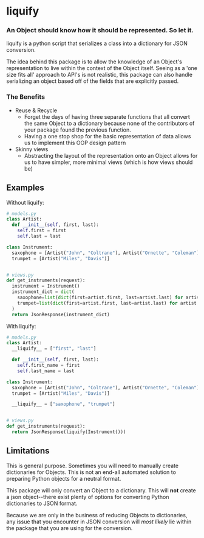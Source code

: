 # liquify
### An Object should know how it should be represented. So let it.

liquify is a python script that serializes a class into a dictionary for JSON conversion.

The idea behind this package is to allow the knowledge of an Object's representation to live within the context of the Object itself. Seeing as a 'one size fits all' approach to API's is not realistic, this package can also handle serializing an object based off of the fields that are explicitly passed.

### The Benefits
* Reuse & Recycle
  * Forget the days of having three separate functions that all convert the same Object to a dictionary because none of the contributors of your package found the previous function.
  * Having a one stop shop for the basic representation of data allows us to implement this OOP design pattern
* Skinny views
  * Abstracting the layout of the representation onto an Object allows for us to have simpler, more minimal views (which is how views should be)


## Examples
Without liquify:
```python
# models.py
class Artist:
  def __init__(self, first, last):
    self.first = first
    self.last = last

class Instrument:
  saxophone = [Artist("John", "Coltrane"), Artist("Ornette", "Coleman")]
  trumpet = [Artist("Miles", "Davis")]


# views.py
def get_instruments(request):
  instrument = Instrument()
  instrument_dict = dict(
    saxophone=list(dict(first=artist.first, last=artist.last) for artist in instrument.saxophone),
    trumpet=list(dict(first=artist.first, last=artist.last) for artist in instrument.trumpet)
  )
  return JsonResponse(instrument_dict)
```

With liquify:
```python
# models.py
class Artist:
  __liquify__ = ["first", "last"]

  def __init__(self, first, last):
    self.first_name = first
    self.last_name = last

class Instrument:
  saxophone = [Artist("John", "Coltrane"), Artist("Ornette", "Coleman")]
  trumpet = [Artist("Miles", "Davis")]

  __liquify__ = ["saxophone", "trumpet"]


# views.py
def get_instruments(request):
  return JsonResponse(liquify(Instrument()))
```

## Limitations
This is general purpose. Sometimes you will need to manually create dictionaries for Objects. This is not an end-all automated solution to preparing Python objects for a neutral format.

This package will only convert an Object to a dictionary. This will **not** create a json object--there exist plenty of options for converting Python dictionaries to JSON format.

Because we are only in the business of reducing Objects to dictionaries, any issue that you encounter in JSON conversion will *most likely* lie within the package that you are using for the conversion.
